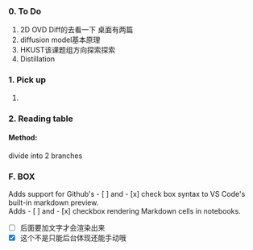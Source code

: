 ### **0. To Do**

1. 2D OVD Diff的去看一下 桌面有两篇
2. diffusion model基本原理
3. HKUST该课题组方向探索探索
4. Distillation


### **1. Pick up**

1. 

### **2. Reading table**

#### Method:
divide into 2 branches 


















### **F. BOX**
Adds support for Github's - [ ] and - [x] check box syntax to VS Code's built-in markdown preview.  
Adds - [ ] and - [x] checkbox rendering Markdown cells in notebooks.  


- [ ] 后面要加文字才会渲染出来
- [x] 这个不是只能后台体现还能手动哦
